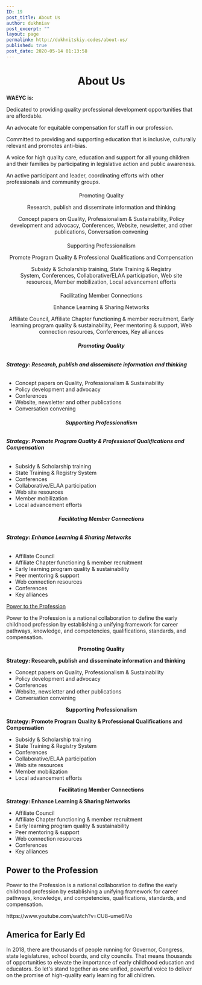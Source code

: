 ```yaml
---
ID: 19
post_title: About Us
author: dukhniav
post_excerpt: ""
layout: page
permalink: http://dukhnitskiy.codes/about-us/
published: true
post_date: 2020-05-14 01:13:58
---
```

<h1 style="text-align: center;">About Us</h1><p><strong>WAEYC is:</strong></p><p>Dedicated to providing quality professional development opportunities that are affordable.</p><p>An advocate for equitable compensation for staff in our profession.</p><p>Committed to providing and supporting education that is inclusive, culturally relevant and promotes anti-bias.</p><p>A voice for high quality care, education and support for all young children and their families by participating in legislative action and public awareness.</p><p>An active participant and leader, coordinating efforts with other professionals and community groups.</p>		
				<h4>
				</h4>
		<p style="text-align: center;" align="center">Promoting Quality</p><p style="text-align: center;">Research, publish and disseminate information and thinking</p><p style="text-align: center;">Concept papers on Quality, Professionalism &amp; Sustainability, Policy development and advocacy, Conferences, Website, newsletter, and other publications, Conversation convening</p>		
				<h4>
				</h4>
		<p style="text-align: center;">Supporting Professionalism</p><p style="text-align: center;">Promote Program Quality &amp; Professional Qualifications and Compensation<b></b></p><p style="text-align: center;">Subsidy &amp; Scholarship training, State Training &amp; Registry System, Conferences, Collaborative/ELAA participation, Web site resources, Member mobilization, Local advancement efforts</p>		
				<h4>
				</h4>
		<p style="text-align: center;">Facilitating Member Connections</p><p style="text-align: center;">Enhance Learning &amp; Sharing Networks</p><p style="text-align: center;">Affiliate Council, Affiliate Chapter functioning &amp; member recruitment, Early learning program quality &amp; sustainability, Peer mentoring &amp; support, Web connection resources, Conferences, Key alliances</p><h6 align="center"><b id="ext-gen8875">Promoting Quality</b></h6><h6><b>Strategy: Research, publish and disseminate information and thinking</b><b></b></h6><ul><li>Concept papers on Quality, Professionalism &amp; Sustainability</li><li>Policy development and advocacy</li><li>Conferences</li><li>Website, newsletter and other publications</li><li>Conversation convening</li></ul><h6 align="center"><b>Supporting Professionalism</b></h6><h6><b>Strategy: Promote Program Quality &amp; Professional Qualifications and Compensation</b><b></b></h6><ul><li>Subsidy &amp; Scholarship training</li><li>State Training &amp; Registry System</li><li>Conferences</li><li>Collaborative/ELAA participation</li><li>Web site resources</li><li>Member mobilization</li><li>Local advancement efforts</li></ul><h6 align="center"><b>Facilitating Member Connections</b></h6><h6><b>Strategy: Enhance Learning &amp; Sharing Networks</b><b></b></h6><ul><li>Affiliate Council</li><li>Affiliate Chapter functioning &amp; member recruitment</li><li>Early learning program quality &amp; sustainability</li><li>Peer mentoring &amp; support</li><li>Web connection resources</li><li>Conferences</li><li>Key alliances</li></ul><p><a id="ext-gen2521" href="http://www.naeyc.org/our-work/initiatives/profession" target="_blank" rel="noopener noreferrer">Power to the Profession</a></p><p>Power to the Profession is a national collaboration to define the early childhood profession by establishing a unifying framework for career pathways, knowledge, and competencies, qualifications, standards, and compensation. </p>		
		<p align="center"><b id="ext-gen8875">Promoting Quality</b></p><p><b>Strategy: Research, publish and disseminate information and thinking</b><b></b></p><ul><li>Concept papers on Quality, Professionalism &amp; Sustainability</li><li>Policy development and advocacy</li><li>Conferences</li><li>Website, newsletter and other publications</li><li>Conversation convening</li></ul><p align="center"><b>Supporting Professionalism</b></p><p><b>Strategy: Promote Program Quality &amp; Professional Qualifications and Compensation</b><b></b></p><ul><li>Subsidy &amp; Scholarship training</li><li>State Training &amp; Registry System</li><li>Conferences</li><li>Collaborative/ELAA participation</li><li>Web site resources</li><li>Member mobilization</li><li>Local advancement efforts</li></ul><p align="center"><b>Facilitating Member Connections</b></p><p><b>Strategy: Enhance Learning &amp; Sharing Networks</b><b></b></p><ul><li>Affiliate Council</li><li>Affiliate Chapter functioning &amp; member recruitment</li><li>Early learning program quality &amp; sustainability</li><li>Peer mentoring &amp; support</li><li>Web connection resources</li><li>Conferences</li><li>Key alliances</li></ul><h2>Power to the Profession</h2><p>Power to the Profession is a national collaboration to define the early childhood profession by establishing a unifying framework for career pathways, knowledge, and competencies, qualifications, standards, and compensation. </p>https://www.youtube.com/watch?v=CU8-ume6lVo<h2>America for Early Ed</h2><p>In 2018, there are thousands of people running for Governor, Congress, state legislatures, school boards, and city councils. That means thousands of opportunities to elevate the importance of early childhood education and educators. So let's stand together as one unified, powerful voice to deliver on the promise of high-quality early learning for all children. </p>